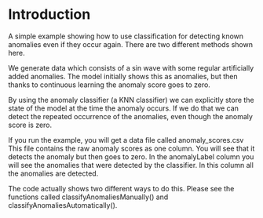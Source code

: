 Introduction
============

A simple example showing how to use classification for detecting known
anomalies even if they occur again. There are two different methods shown here.

We generate data which consists of a sin wave with some regular artificially 
added anomalies.  The model initially shows this as anomalies, 
but then thanks to continuous learning the anomaly score goes to zero.
 
By using the anomaly classifier (a KNN classifier) we can explicitly store 
the state of the model at the time the anomaly occurs. If we do that we can 
detect the repeated occurrence of the anomalies, even though the anomaly 
score is zero. 

If you run the example, you will get a data file called anomaly_scores.csv  
This file contains the raw anomaly scores as one column. You will see that it
detects the anomaly but then goes to zero. In the anomalyLabel column you 
will see the anomalies that were detected by the classifier. In this column 
all the anomalies are detected. 
 
 
The code actually shows two different ways to do this. Please see the 
functions called classifyAnomaliesManually() and 
classifyAnomaliesAutomatically(). 